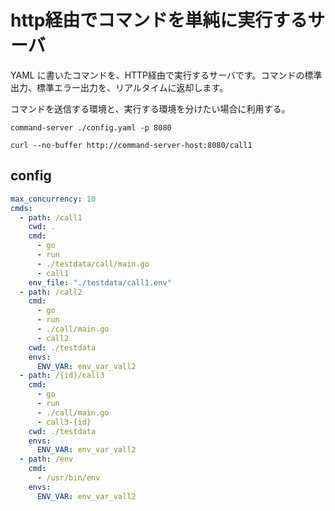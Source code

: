 # http経由でコマンドを単純に実行するサーバ

YAML に書いたコマンドを、HTTP経由で実行するサーバです。コマンドの標準出力、標準エラー出力を、リアルタイムに返却します。

コマンドを送信する環境と、実行する環境を分けたい場合に利用する。

```
command-server ./config.yaml -p 8080
```

```
curl --no-buffer http://command-server-host:8080/call1
```

## config

```yaml
max_concurrency: 10
cmds:
  - path: /call1
    cwd: .
    cmd:
      - go
      - run
      - ./testdata/call/main.go
      - call1
    env_file: "./testdata/call1.env"
  - path: /call2
    cmd:
      - go
      - run
      - ./call/main.go
      - call2
    cwd: ./testdata
    envs:
      ENV_VAR: env_var_vall2
  - path: /{id}/call3
    cmd:
      - go
      - run
      - ./call/main.go
      - call3-{id}
    cwd: ./testdata
    envs:
      ENV_VAR: env_var_vall2
  - path: /env
    cmd:
      - /usr/bin/env
    envs:
      ENV_VAR: env_var_vall2
```